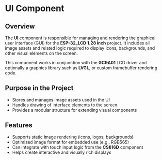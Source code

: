 # UI Component

## Overview

The **UI** component is responsible for managing and rendering the graphical user interface (GUI) for the **ESP-32_LCD 1.28 inch** project. It includes all image assets and related logic required to display icons, backgrounds, and other visual elements on the screen.

This component works in conjunction with the **GC9A01** LCD driver and optionally a graphics library such as **LVGL**, or custom framebuffer rendering code.

## Purpose in the Project

- Stores and manages image assets used in the UI
- Handles drawing of interface elements to the screen
- Provides a modular structure for extending visual components

## Features

- Supports static image rendering (icons, logos, backgrounds)
- Optimized image format for embedded use (e.g., RGB565)
- Can integrate with touch input logic from the **CS816D** component
- Helps create interactive and visually rich displays

